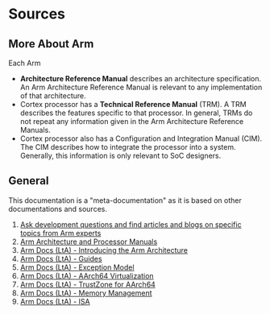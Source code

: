 # Sources

## More About Arm

Each Arm

- **Architecture Reference Manual** describes an architecture specification. An Arm Architecture Reference Manual is relevant to any implementation of that architecture.
- Cortex processor has a **Technical Reference Manual** (TRM). A TRM describes the features specific to that processor. In general, TRMs do not repeat any information given in the Arm Architecture Reference Manuals.
- Cortex processor also has a Configuration and Integration Manual (CIM). The CIM describes how to integrate the processor into a system. Generally, this information is only relevant to SoC designers.

## General

This documentation is a "meta-documentation" as it is based on other documentations and sources.

1. [Ask development questions and find articles and blogs on specific topics from Arm experts](https://community.arm.com/)
2. [Arm Architecture and Processor Manuals](https://developer.arm.com/)
3. [Arm Docs (LtA) - Introducing the Arm Architecture](https://developer.arm.com/documentation/102404/0201?lang=en)
4. [Arm Docs (LtA) - Guides](https://www.arm.com/architecture/learn-the-architecture/)
5. [Arm Docs (LtA) - Exception Model](https://developer.arm.com/documentation/102412/0103/Overview)
6. [Arm Docs (LtA) - AArch64 Virtualization](https://developer.arm.com/documentation/102142/0100/Overview)
7. [Arm Docs (LtA) - TrustZone for AArch64](https://developer.arm.com/documentation/102418/0101/Overview)
8. [Arm Docs (LtA) - Memory Management](https://developer.arm.com/documentation/101811/0102/Overview)
9. [Arm Docs (LtA) - ISA](https://developer.arm.com/documentation/102374/0101/Overview)
